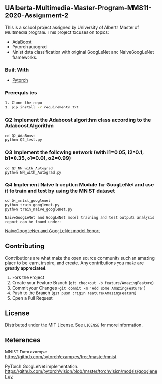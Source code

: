 
<!-- PROJECT LOGO
<br />
<p align="center">
  <a href="https://github.com/othneildrew/Best-README-Template">
    <img src="images/logo.png" alt="Logo" width="80" height="80">
  </a>

  <h3 align="center">Best-README-Template</h3>

  <p align="center">
    An awesome README template to jumpstart your projects!
    <br />
    <a href="https://github.com/othneildrew/Best-README-Template"><strong>Explore the docs »</strong></a>
    <br />
    <br />
    <a href="https://github.com/othneildrew/Best-README-Template">View Demo</a>
    ·
    <a href="https://github.com/othneildrew/Best-README-Template/issues">Report Bug</a>
    ·
    <a href="https://github.com/othneildrew/Best-README-Template/issues">Request Feature</a>
  </p>
</p>
-->


<!-- TABLE OF CONTENTS 
## Table of Contents

* [About the Project](#about-the-project)
  * [Built With](#built-with)
* [Getting Started](#getting-started)
  * [Prerequisites](#prerequisites)
  * [Installation](#installation)
* [Usage](#usage)
* [Roadmap](#roadmap)
* [Contributing](#contributing)
* [License](#license)
* [Contact](#contact)
* [Acknowledgements](#acknowledgements)
-->


<!-- ABOUT THE PROJECT -->
## UAlberta-Multimedia-Master-Program-MM811-2020-Assignment-2

This is a school project assigned by University of Alberta Master of Multimedia program. This project focuses on topics:
* AdaBoost
* Pytorch autograd
* Mnist data classification with original GoogLeNet and NaiveGoogLeNet frameworks.

### Built With
* [Pytorch](https://github.com/pytorch)

### Prerequisites
```sh
1. Clone the repo
2. pip install -r requirements.txt
```

### Q2 Implement the Adaboost algorithm class according to the Adaboost Algorithm 

```
cd Q2_AdaBoost
python Q2_test.py
```

### Q3 Implement the following network (with i1=0.05, i2=0.1, b1=0.35, o1=0.01, o2=0.99)

```
cd Q3_NN_with_Autograd
python NN_with_Autograd.py
```

### Q4 Implement Naive Inception Module for GoogLeNet and use it to train and test by using the MNIST dataset

```
cd Q4_mnist_googlenet
python train_googlenet.py
python train_naive_googlenet.py

NaiveGoogLeNet and GoogLeNet model training and test outputs analysis report can be found under:
```
[NaiveGoogLeNet and GoogLeNet model Report](Q4_mnist_googlenet/README.md)


<!-- CONTRIBUTING -->
## Contributing

Contributions are what make the open source community such an amazing place to be learn, inspire, and create. Any contributions you make are **greatly appreciated**.

1. Fork the Project
2. Create your Feature Branch (`git checkout -b feature/AmazingFeature`)
3. Commit your Changes (`git commit -m 'Add some AmazingFeature'`)
4. Push to the Branch (`git push origin feature/AmazingFeature`)
5. Open a Pull Request



<!-- LICENSE -->
## License

Distributed under the MIT License. See `LICENSE` for more information.

## References
MNIST Data example. https://github.com/pytorch/examples/tree/master/mnist

PyTorch GoogLeNet implementation. https://github.com/pytorch/vision/blob/master/torchvision/models/googlenet.py



